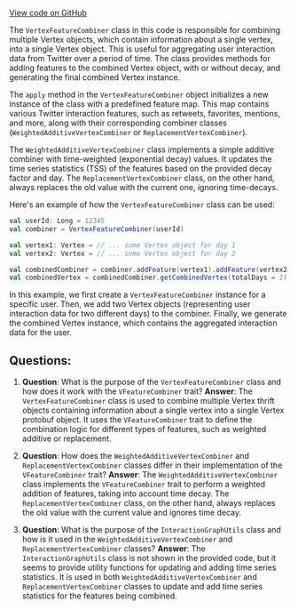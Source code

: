[View code on GitHub](https://github.com/misbahsy/the-algorithm/src/scala/com/twitter/interaction_graph/scio/common/VertexFeatureCombiner.scala)

The `VertexFeatureCombiner` class in this code is responsible for combining multiple Vertex objects, which contain information about a single vertex, into a single Vertex object. This is useful for aggregating user interaction data from Twitter over a period of time. The class provides methods for adding features to the combined Vertex object, with or without decay, and generating the final combined Vertex instance.

The `apply` method in the `VertexFeatureCombiner` object initializes a new instance of the class with a predefined feature map. This map contains various Twitter interaction features, such as retweets, favorites, mentions, and more, along with their corresponding combiner classes (`WeightedAdditiveVertexCombiner` or `ReplacementVertexCombiner`).

The `WeightedAdditiveVertexCombiner` class implements a simple additive combiner with time-weighted (exponential decay) values. It updates the time series statistics (TSS) of the features based on the provided decay factor and day. The `ReplacementVertexCombiner` class, on the other hand, always replaces the old value with the current one, ignoring time-decays.

Here's an example of how the `VertexFeatureCombiner` class can be used:

```scala
val userId: Long = 12345
val combiner = VertexFeatureCombiner(userId)

val vertex1: Vertex = // ... some Vertex object for day 1
val vertex2: Vertex = // ... some Vertex object for day 2

val combinedCombiner = combiner.addFeature(vertex1).addFeature(vertex2, alpha = 0.5, day = 1)
val combinedVertex = combinedCombiner.getCombinedVertex(totalDays = 2)
```

In this example, we first create a `VertexFeatureCombiner` instance for a specific user. Then, we add two Vertex objects (representing user interaction data for two different days) to the combiner. Finally, we generate the combined Vertex instance, which contains the aggregated interaction data for the user.
## Questions: 
 1. **Question**: What is the purpose of the `VertexFeatureCombiner` class and how does it work with the `VFeatureCombiner` trait?
   **Answer**: The `VertexFeatureCombiner` class is used to combine multiple Vertex thrift objects containing information about a single vertex into a single Vertex protobuf object. It uses the `VFeatureCombiner` trait to define the combination logic for different types of features, such as weighted additive or replacement.

2. **Question**: How does the `WeightedAdditiveVertexCombiner` and `ReplacementVertexCombiner` classes differ in their implementation of the `VFeatureCombiner` trait?
   **Answer**: The `WeightedAdditiveVertexCombiner` class implements the `VFeatureCombiner` trait to perform a weighted addition of features, taking into account time decay. The `ReplacementVertexCombiner` class, on the other hand, always replaces the old value with the current value and ignores time decay.

3. **Question**: What is the purpose of the `InteractionGraphUtils` class and how is it used in the `WeightedAdditiveVertexCombiner` and `ReplacementVertexCombiner` classes?
   **Answer**: The `InteractionGraphUtils` class is not shown in the provided code, but it seems to provide utility functions for updating and adding time series statistics. It is used in both `WeightedAdditiveVertexCombiner` and `ReplacementVertexCombiner` classes to update and add time series statistics for the features being combined.